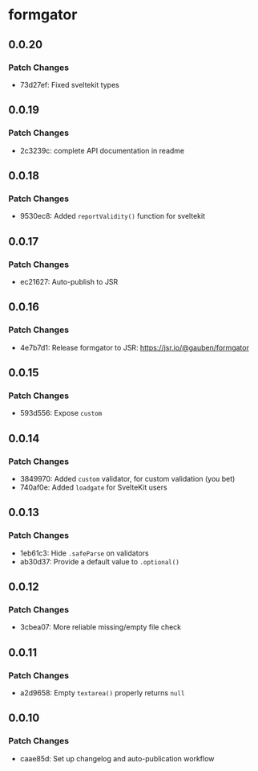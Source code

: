 # formgator

## 0.0.20

### Patch Changes

- 73d27ef: Fixed sveltekit types

## 0.0.19

### Patch Changes

- 2c3239c: complete API documentation in readme

## 0.0.18

### Patch Changes

- 9530ec8: Added `reportValidity()` function for sveltekit

## 0.0.17

### Patch Changes

- ec21627: Auto-publish to JSR

## 0.0.16

### Patch Changes

- 4e7b7d1: Release formgator to JSR: https://jsr.io/@gauben/formgator

## 0.0.15

### Patch Changes

- 593d556: Expose `custom`

## 0.0.14

### Patch Changes

- 3849970: Added `custom` validator, for custom validation (you bet)
- 740af0e: Added `loadgate` for SvelteKit users

## 0.0.13

### Patch Changes

- 1eb61c3: Hide `.safeParse` on validators
- ab30d37: Provide a default value to `.optional()`

## 0.0.12

### Patch Changes

- 3cbea07: More reliable missing/empty file check

## 0.0.11

### Patch Changes

- a2d9658: Empty `textarea()` properly returns `null`

## 0.0.10

### Patch Changes

- caae85d: Set up changelog and auto-publication workflow
